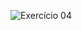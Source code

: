 ![Exercício 04](https://cdn.discordapp.com/attachments/696117155711811654/701538508908658788/unknown.png)
